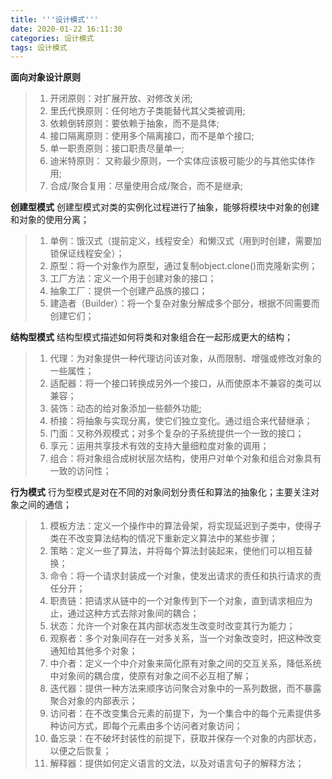 ```yaml
---
title: '''设计模式'''
date: 2020-01-22 16:11:30
categories: 设计模式
tags: 设计模式
---
```


**面向对象设计原则**
>1. 开闭原则：对扩展开放、对修改关闭;
>2. 里氏代换原则：任何地方子类能替代其父类被调用;
>3. 依赖倒转原则：要依赖于抽象，而不是具体;
>4. 接口隔离原则：使用多个隔离接口，而不是单个接口;
>5. 单一职责原则：接口职责尽量单一;
>6. 迪米特原则： 又称最少原则，一个实体应该极可能少的与其他实体作用;
>7. 合成/聚合复用：尽量使用合成/聚合，而不是继承;

**创建型模式**
创建型模式对类的实例化过程进行了抽象，能够将模块中对象的创建和对象的使用分离；
>1. 单例：饿汉式（提前定义，线程安全）和懒汉式（用到时创建，需要加锁保证线程安全）；
>2. 原型：将一个对象作为原型，通过复制object.clone()而克隆新实例；
>3. 工厂方法：定义一个用于创建对象的接口；
>4. 抽象工厂：提供一个创建产品族的接口；
>5. 建造者（Builder）：将一个复杂对象分解成多个部分，根据不同需要而创建它们；

**结构型模式**
结构型模式描述如何将类和对象组合在一起形成更大的结构；
>1. 代理：为对象提供一种代理访问该对象，从而限制、增强或修改对象的一些属性；
>2. 适配器：将一个接口转换成另外一个接口，从而使原本不兼容的类可以兼容；
>3. 装饰：动态的给对象添加一些额外功能;
>4. 桥接：将抽象与实现分离，使它们独立变化。通过组合来代替继承；
>5. 门面：又称外观模式；对多个复杂的子系统提供一个一致的接口；
>6. 享元：运用共享技术有效的支持大量细粒度对象的调用；
>7. 组合：将对象组合成树状层次结构，使用户对单个对象和组合对象具有一致的访问性；

**行为模式**
行为型模式是对在不同的对象间划分责任和算法的抽象化；主要关注对象之间的通信；
>1. 模板方法：定义一个操作中的算法骨架，将实现延迟到子类中，使得子类在不改变算法结构的情况下重新定义算法中的某些步骤；
>2. 策略：定义一些了算法，并将每个算法封装起来，使他们可以相互替换；
>3. 命令：将一个请求封装成一个对象，使发出请求的责任和执行请求的责任分开；
>4. 职责链：把请求从链中的一个对象传到下一个对象，直到请求相应为止，通过这种方式去除对象间的耦合；
>5. 状态：允许一个对象在其内部状态发生改变时改变其行为能力；
>6. 观察者：多个对象间存在一对多关系，当一个对象改变时，把这种改变通知给其他多个对象；
>7. 中介者：定义一个中介对象来简化原有对象之间的交互关系，降低系统中对象间的耦合度，使原有对象之间不必互相了解；
>8. 迭代器：提供一种方法来顺序访问聚合对象中的一系列数据，而不暴露聚合对象的内部表示；
>9. 访问者：在不改变集合元素的前提下，为一个集合中的每个元素提供多种访问方式，即每个元素由多个访问者对象访问；
>10. 备忘录：在不破坏封装性的前提下，获取并保存一个对象的内部状态，以便之后恢复；
>11. 解释器：提供如何定义语言的文法，以及对语言句子的解释方法；
